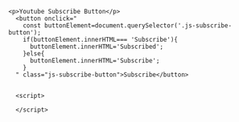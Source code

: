 <!DOCTYPE html>
  <html lang="en">
    <head>
      <title>Dom project</title>
  </head>
  <body>

    <p>Youtube Subscribe Button</p>
      <button onclick="
        const buttonElement=document.querySelector('.js-subscribe-button');
        if(buttonElement.innerHTML=== 'Subscribe'){
          buttonElement.innerHTML='Subscribed';
        }else{
          buttonElement.innerHTML='Subscribe';
        }
      " class="js-subscribe-button">Subscribe</button>


      <script>

      </script>
  </body>
</html>
